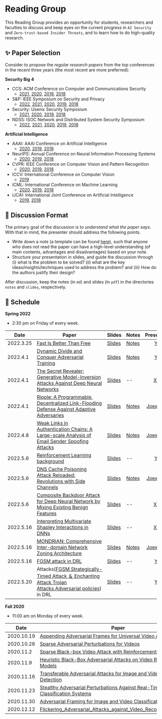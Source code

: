 # Reading Group

 This Reading Group provides an opportunity for students, researchers and faculties to discuss and keep eyes on the current progress in `AI Security` and `Zero-trust-based Insider Threats`, and to learn how to do high-quality research.

## :sparkles: Paper Selection

Consider to propose the *regular research papers* from the top conferences in the recent three years (the most recent are more preferred):

**Security Big 4**  

- CCS: ACM Conference on Computer and Communications Security
  - [2021](https://www.sigsac.org/ccs/CCS2021/accepted-papers.html), [2020](https://www.sigsac.org/ccs/CCS2020/accepted-papers.html), [2019](https://sigsac.org/ccs/CCS2019/index.php/program/accepted-papers/), [2018](https://www.sigsac.org/ccs/CCS2018/accepted/papers/)
- S&P: IEEE Symposium on Security and Privacy
  - [2022](https://www.ieee-security.org/TC/SP2022/program-papers.html), [2021](https://www.ieee-security.org/TC/SP2021/program-papers.html), [2020](http://www.ieee-security.org/TC/SP2020/program-papers.html), [2019](http://www.ieee-security.org/TC/SP2019/program-papers.html), [2018](https://www.ieee-security.org/TC/SP2018/program-papers.html)
- Security: Usenix Security Symposium
  - [2021](https://www.usenix.org/conference/usenixsecurity21), [2020](https://www.usenix.org/conference/usenixsecurity20), [2019](https://www.usenix.org/conference/usenixsecurity19), [2018](https://www.usenix.org/conference/usenixsecurity18)
- NDSS: ISOC Network and Distributed System Security Symposium
  - [2022](https://www.ndss-symposium.org/ndss2022/accepted-papers/), [2021](https://www.ndss-symposium.org/ndss2021/accepted-papers/), [2020]( https://www.ndss-symposium.org/ndss2020/accepted-papers/), [2019](https://www.ndss-symposium.org/ndss-program/ndss-symposium-2019-program/), [2018](https://www.ndss-symposium.org/ndss2018/programme/)

**Artificial Intelligence**  

- AAAI: AAAI Conference on Artificial Intelligence
  - [2020](https://aaai.org/Library/AAAI/aaai20contents.php), [2019](https://aaai.org/Library/AAAI/aaai19contents.php),  [2018](https://aaai.org/Library/AAAI/aaai18contents.php)
- NeurIPS: Annual Conference on Neural Information Processing Systems
  - [2020](https://neurips.cc/Conferences/2020/AcceptedPapersInitial), [2019](https://neurips.cc/Conferences/2019/Schedule?type=Poster),  [2018](https://neurips.cc/Conferences/2018/Schedule?type=Poster)
- CVPR: IEEE Conference on Computer Vision and Pattern Recognition
  - [2020](https://openaccess.thecvf.com/CVPR2020), [2019](https://openaccess.thecvf.com/CVPR2019),  [2018](https://openaccess.thecvf.com/CVPR2018)
- ICCV: International Conference on Computer Vision
  - [2019](https://openaccess.thecvf.com/ICCV2019)
- ICML: International Conference on Machine Learning
  - [2020](https://icml.cc/virtual/2020/papers.html?filter=keywords), [2019](https://icml.cc/virtual/2019/papers.html?filter=keywords),  [2018](https://icml.cc/virtual/2018/papers.html?filter=keywords)
- IJCAI: International Joint Conference on Artificial Intelligence
  - [2019](https://www.ijcai19.org/accepted-papers.html),  [2018](http://ijcai-18.org/accepted-papers/index.html)

## :page_facing_up: Discussion Format

The primary goal of the discussion is to *understand what the paper says*. With that in mind, the presenter should address the following points.

- Write down a note (a template can be found [here](./template/notes_tpl.md)), such that anyone who does not read the paper can have a high-level understanding (of main contents, advantages and disadvantages) based on your note. 
- Structure your presentation in slides, and guide the discussion through (i) what is the problem to be solved? (ii) what are the key ideas/insights/techniques used to address the problem? and (iii) How do the authors justify their design?

After discussion, keep the notes (in `md`) and slides (in `pdf`) in the directories `notes` and `slides`, respectively.

## :pushpin: Schedule

**Spring 2022**

- 2:30 pm on Friday of every week.

| Date      | Paper                                                                                                                                                                       | Slides                                                                                                                            | Notes                                                                                                                       | Presenter                             |
| --------- | --------------------------------------------------------------------------------------------------------------------------------------------------------------------------- | --------------------------------------------------------------------------------------------------------------------------------- | --------------------------------------------------------------------------------------------------------------------------- |:-------------------------------------:|
| 2022.3.25 | [Fast Is Better Than Free](https://arxiv.org/pdf/2001.03994.pdf)                                                                                                            | [Slides](./Slides/Fast%20Is%20Better%20Than%20Free.pdf)                                                                           | [Notes](./notes/Fast_Is_Better_Than_Free.md)                                                                                | [Yi](https://github.com/Rid-Yi)       |
| 2022.4.1  | [Dynamic Divide and Conquer Adversarial Training](https://arxiv.org/pdf/2003.06555.pdf)                                                                                     | [Slides](./Slides/Dynamic_Divide_and_Conquer_Adversarial_Training.pdf)                                                            | [Notes](./notes/Dynamic_Divide_and_Conquer_Adversarial_Training.md)                                                         | [Yi](https://github.com/Rid-Yi)       |
| 2022.4.1  | [The Secret Revealer: Generative Model-Inversion Attacks Against Deep Neural Networks]( https://arxiv.org/abs/1911.07135)                                                   | [Slides](./Slides/Zhang_The_Secret_Revealer_Generative_Model-Inversion_Attacks_Against_Deep_Neural_Networks_CVPR_2020_paper.pptx) | --                                                                                                                          | [Xu](https://github.com/YixiaoXu)     |
| 2022.4.1  | [Ripple: A Programmable, Decentralized Link-Flooding Defense Against Adaptive Adversaries](https://www.usenix.org/conference/usenixsecurity21/presentation/xing)            | [Slides](./Slides/Ripple%20A%20Programmable,%20Decentralized%20Link-Flooding%20Defense%20Against%20Adaptive%20Adversaries.pdf)    | [Notes](./notes/Ripple%20A%20Programmable,%20Decentralized%20Link-Flooding%20Defense%20Against%20Adaptive%20Adversaries.md) | [Joexu01](https://github.com/joexu01) |
| 2022.4.8  | [Weak Links in Authentication Chains: A Large-scale Analysis of Email Sender Spoofing Attacks](https://www.usenix.org/conference/usenixsecurity21/presentation/shen-kaiwen) | [Slides](./Slides/Weak_Links_in_Authentication_Chains_A_Large-scale_Analysis_of_Email_Sender_Spoofing_Attacks.pdf)                | [Notes](./notes/Weak_Links_in_Authentication_Chains_A_Large-scale_Analysis_of_Email_Sender_Spoofing_Attacks.md)             | [Joexu01](https://github.com/joexu01) |
| 2022.5.6  | [Reinforcement Learning background](https://www.davidsilver.uk/teaching/)                                                                                                   | [Slides](./Slides/Reinforcement_Learning_background.pdf)                                                                          | --                                                                                                                          | [Yi](https://github.com/Rid-Yi)       |
| 2022.5.6  | [DNS Cache Poisoning Attack Reloaded: Revolutions with Side Channels](https://dl.acm.org/doi/10.1145/3372297.3417280)                                                       | [Slides](./Slides/Slides_DNS_Cache_Poisoning.pdf)                                                                                 | [Notes](./notes/Notes_DNS_Cache_Poisoning.md)                                                                               | [Joexu01](https://github.com/joexu01) |
| 2022.5.6  | [Composite Backdoor Attack for Deep Neural Network by Mixing Existing Benign Features](https://dl.acm.org/doi/pdf/10.1145/3372297.3423362)                                  | [Slides](./Slides/Composite_Backdoor_Attack_for_Deep_Neural_Network_by_Mixing_Existing_Benign_Features.pptx)                      | --                                                                                                                          | [Xu](https://github.com/YixiaoXu)     |
| 2022.5.16 | [Interpreting Multivariate Shapley Interactions in DNNs](https://arxiv.org/pdf/2010.05045.pdf)                                                                              | [Slides](./Slides/Interpreting_Multivariate_Shapley_Interactions_in_DNNs.pptx)                                                    | --                                                                                                                          | [Xu](https://github.com/YixiaoXu)     |
| 2022.5.16 | [MONDRIAN: Comprehensive Inter-domain Network Zoning Architecture](https://dx.doi.org/10.14722/ndss.2021.24378)                                                             | [Slides](./Slides/Slides_PDF_MONDRIAN_Inter-domain_Zoning.pdf)                                                                    | [Notes](./notes/Inter-domain_Network_Zoning_Summary.md)                                                                     | [Joexu01](https://github.com/joexu01) |
| 2022.5.16  | [FGSM attack in DRL](https://arxiv.org/abs/1702.02284)                                                                                                   | [Slides](./Slides/FGSM_attack_in_DRL.pdf)                                                                          | --                                                                                                                          | [Yi](https://github.com/Rid-Yi)       |
| 2022.5.20  | Attacks([FGSM](https://arxiv.org/abs/1702.02284),[Strategically-Timed Attack ＆ Enchanting Attack](https://arxiv.org/abs/1703.06748),[Trojan Attacks](https://arxiv.org/abs/1903.06638),[Adversarial policies](https://arxiv.org/abs/1905.10615)) in DRL                                                                                                  | [Slides](./Slides/Introduction_for_attack_methods_in_the_field_of_DRL.pdf)                                                                          | --                                                                                                                          | [Yi](https://github.com/Rid-Yi)       |

**Fall 2020**  

- 11:00 am on Monday of every week.

| Date       | Paper                                                                                                                                                                      | Slides                                                                                           | Notes                                                                                                |
| ---------- | -------------------------------------------------------------------------------------------------------------------------------------------------------------------------- | ------------------------------------------------------------------------------------------------ | ---------------------------------------------------------------------------------------------------- |
| 2020.10.19 | [Appending Adversarial Frames for Universal Video Attack](https://arxiv.org/abs/1912.04538)                                                                                | [Slides](./Slides/Appending%20Adversarial%20Frames%20for%20Universal%20Video.pdf)                | --                                                                                                   |
| 2020.10.26 | [Sparse Adversarial Perturbations for Videos](https://aaai.org/ojs/index.php/AAAI/article/view/4927)                                                                       | [Slides](./Slides/Sparse%20Adversarial%20Perturbations%20for%20Videos.pdf)                       | [Notes](./notes/Sparse_Adversarial_Perturbations_for_Videos.md)                                      |
| 2020.11.2  | [Sparse Black-box Video Attack with Reinforcement Learning](https://arxiv.org/abs/2001.03754)                                                                              | [Slides](./Slides/Sparse_Black-box_Video_Attack_with_Reinforcement_Learning.pdf)                 | [Notes](./notes/Sparse_Black-box_Video_Attack_with_Reinforcement_Learning.md)                        |
| 2020.11.9  | [Heuristic Black-Box Adversarial Attacks on Video Recognition Models](https://ojs.aaai.org//index.php/AAAI/article/view/6918)                                              | [Slides](./Slides/Heuristic_Black-Box_Adversarial_Attacks_on_Video_Recognition_Models.pdf)       | [Notes](./notes/Heuristic_Black-Box_Adversarial_Attacks_on_Video_Recognition_Models.md)              |
| 2020.11.16 | [Transferable Adversarial Attacks for Image and Video Object Detection](https://arxiv.org/abs/1811.12641)                                                                  | [Slides](./Slides/Transferable_Adversarial_Attacks_for_Image_and_Video_Object_Detection.pdf)     | --                                                                                                   |
| 2020.11.23 | [Stealthy Adversarial Perturbations Against Real-Time Video Classification Systems](https://www.ndss-symposium.org/wp-content/uploads/2019/02/ndss2019_03A-3_Li_paper.pdf) | [Slides](https://www.ndss-symposium.org/wp-content/uploads/ndss2019_03A-3_Li_slides.pdf)         | [Notes](./notes/Stealthy_Adversarial_Perturbations_Against_Real-time_Video_Classification_System.md) |
| 2020.11.30 | [Adversarial Framing for Image and Video Classification](https://aaai.org/ojs/index.php/AAAI/article/view/5175)                                                            | [Slides](./Slides/Adversarial%20Framing%20for%20Image%20and%20Video%20Classification_Slides.pdf) | [Notes](./notes/Adversarial%20Framing%20for%20Image%20and%20Video%20Classification.md)               |
| 2020.12.12 | [Flickering_Adversarial_Attacks_against_Video_Recognition_Networks](https://arxiv.org/abs/2002.05123)                                                                      | [Slides](./Slides/Flickering_Adversarial_Attacks_against_Video_Recognition_Networks.pdf)         | [Notes](./notes/Flickering_Adversarial_Attacks_against_Video_Recognition_Networks.md)                |
